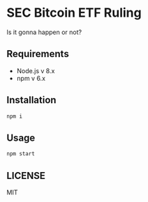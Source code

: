 # SEC Bitcoin ETF Ruling

Is it gonna happen or not?

## Requirements

- Node.js v 8.x
- npm v 6.x

## Installation

```sh
npm i
```

## Usage

```sh
npm start
```

## LICENSE

MIT
